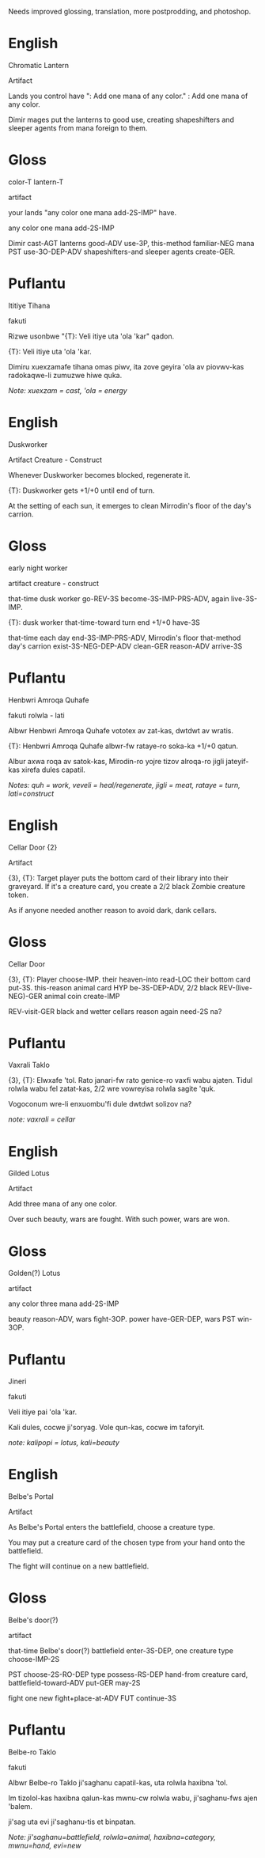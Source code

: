 Needs improved glossing, translation, more postprodding, and photoshop.

# English

Chromatic Lantern

Artifact

Lands you control have ": Add one mana of any color." : Add one mana of any color.

Dimir mages put the lanterns to good use, creating shapeshifters and sleeper agents from mana foreign to them.


# Gloss

color-T lantern-T

artifact

your lands "any color one mana add-2S-IMP" have. 

any color one mana add-2S-IMP

Dimir cast-AGT lanterns good-ADV use-3P, this-method familiar-NEG mana PST use-3O-DEP-ADV shapeshifters-and sleeper agents create-GER.


# Puflantu

Ititiye Tihana

fakuti

Rizwe usonbwe "{T}: Veli itiye uta 'ola 'kar" qadon.

{T}: Veli itiye uta 'ola 'kar.

Dimiru xuexzamafe tihana omas piwv, ita zove geyira 'ola av piovwv-kas radokaqwe-li zumuzwe hiwe quka.

_Note: xuexzam = cast, 'ola  = energy_

# English

Duskworker

Artifact Creature - Construct

Whenever Duskworker becomes blocked, regenerate it.

{T}: Duskworker gets +1/+0 until end of turn.

At the setting of each sun, it emerges to clean Mirrodin's floor of the day's carrion.

# Gloss

early night worker

artifact creature - construct

that-time dusk worker go-REV-3S become-3S-IMP-PRS-ADV, again live-3S-IMP.

{T}: dusk worker that-time-toward turn end +1/+0 have-3S

that-time each day end-3S-IMP-PRS-ADV, Mirrodin's floor that-method day's carrion exist-3S-NEG-DEP-ADV clean-GER reason-ADV arrive-3S

# Puflantu

Henbwri Amroqa Quhafe

fakuti rolwla - lati

Albwr Henbwri Amroqa Quhafe vototex av zat-kas, dwtdwt av wratis.

{T}: Henbwri Amroqa Quhafe albwr-fw rataye-ro soka-ka +1/+0 qatun.

Albur axwa roqa av satok-kas, Mirodin-ro yojre tizov alroqa-ro jigli jateyif-kas xirefa dules capatil.

_Notes: quh = work, veveli = heal/regenerate, jigli = meat, rataye = turn, lati=construct_

# English

Cellar Door {2}

Artifact

{3}, {T}: Target player puts the bottom card of their library into their graveyard. If it's a creature card, you create a 2/2 black Zombie creature token.

As if anyone needed another reason to avoid dark, dank cellars.

# Gloss

Cellar Door

{3}, {T}: Player choose-IMP. their heaven-into read-LOC their bottom card put-3S. this-reason animal card HYP be-3S-DEP-ADV, 2/2 black REV-(live-NEG)-GER animal coin create-IMP

REV-visit-GER black and wetter cellars reason again need-2S na?

# Puflantu

Vaxrali Taklo

{3}, {T}: Elwxafe 'tol. Rato janari-fw rato genice-ro vaxfi wabu ajaten. Tidul rolwla wabu fel zatat-kas, 2/2 wre vowreyisa rolwla sagite 'quk.

Vogoconum wre-li enxuombu'fi dule dwtdwt solizov na?


_note: vaxrali = cellar_ 

# English

Gilded Lotus

Artifact

Add three mana of any one color.

Over such beauty, wars are fought. With such power, wars are won.


# Gloss

Golden(?) Lotus

artifact

any color three mana add-2S-IMP

beauty reason-ADV, wars fight-3OP. power have-GER-DEP, wars PST win-3OP.

# Puflantu

Jineri 

fakuti

Veli itiye pai 'ola 'kar.

Kali dules, cocwe ji'soryag. Vole qun-kas, cocwe im taforyit.

_note: kalipopi = lotus, kali=beauty_


# English

Belbe's Portal

Artifact

As Belbe's Portal enters the battlefield, choose a creature type.

You may put a creature card of the chosen type from your hand onto the battlefield.

The fight will continue on a new battlefield.

# Gloss

Belbe's door(?)

artifact

that-time Belbe's door(?) battlefield enter-3S-DEP, one creature type choose-IMP-2S

PST choose-2S-RO-DEP type possess-RS-DEP hand-from creature card, battlefield-toward-ADV put-GER may-2S

fight one new fight+place-at-ADV FUT continue-3S

# Puflantu

Belbe-ro Taklo

fakuti

Albwr Belbe-ro Taklo ji'saghanu capatil-kas, uta rolwla haxibna 'tol.

Im tizolol-kas haxibna qalun-kas mwnu-cw rolwla wabu, ji'saghanu-fws ajen 'balem.

ji'sag uta evi ji'saghanu-tis et binpatan.

_Note: ji'saghanu=battlefield, rolwla=animal, haxibna=category, mwnu=hand, evi=new_

